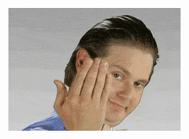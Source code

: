 <p align="center">
  <a href="https://hi.im.borja.and.im.a.full.stack.dev">
    <img src="./its-free-software.gif"/> <!-- :^) -->
  </a>
</p>
